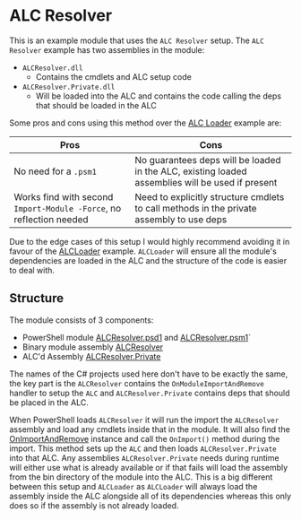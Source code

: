 # ALC Resolver
This is an example module that uses the `ALC Resolver` setup.
The `ALC Resolver` example has two assemblies in the module:

+ `ALCResolver.dll`
  + Contains the cmdlets and ALC setup code
+ `ALCResolver.Private.dll`
  + Will be loaded into the ALC and contains the code calling the deps that should be loaded in the ALC

Some pros and cons using this method over the [ALC Loader](../ALCLoader/README.md) example are:

|Pros|Cons|
|-|-|
|No need for a `.psm1`|No guarantees deps will be loaded in the ALC, existing loaded assemblies will be used if present|
|Works find with second `Import-Module -Force`, no reflection needed|Need to explicitly structure cmdlets to call methods in the private assembly to use deps|

Due to the edge cases of this setup I would highly recommend avoiding it in favour of the [ALCLoader](../ALCLoader/README.md) example.
`ALCLoader` will ensure all the module's dependencies are loaded in the ALC and the structure of the code is easier to deal with.

## Structure
The module consists of 3 components:

+ PowerShell module [ALCResolver.psd1](./module/ALCResolver.psd1) and [ALCResolver.psm1](./module/ALCResolver.psm1)`
+ Binary module assembly [ALCResolver](./src/ALCResolver/)
+ ALC'd Assembly [ALCResolver.Private](./src/ALCResolver.Private/)

The names of the C# projects used here don't have to be exactly the same, the key part is the `ALCResolver` contains the `OnModuleImportAndRemove` handler to setup the `ALC` and `ALCResolver.Private` contains deps that should be placed in the ALC.

When PowerShell loads `ALCResolver` it will run the import the `ALCResolver` assembly and load any cmdlets inside that in the module.
It will also find the [OnImportAndRemove](./src/ALCResolver/OnImportAndRemove.cs) instance and call the `OnImport()` method during the import.
This method sets up the `ALC` and then loads `ALCResolver.Private` into that ALC.
Any assemblies `ALCResolver.Private` needs during runtime will either use what is already available or if that fails will load the assembly from the bin directory of the module into the ALC.
This is a big different between this setup and `ALCLoader` as `ALCLoader` will always load the assembly inside the ALC alongside all of its dependencies whereas this only does so if the assembly is not already loaded.
